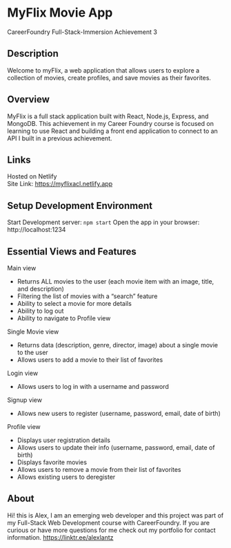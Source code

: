# MyFlix Movie App
CareerFoundry Full-Stack-Immersion Achievement 3

## Description
Welcome to myFlix, a web application that allows users to explore a collection of movies, create profiles, and save movies as their favorites.

## Overview
MyFlix is a full stack application built with React, Node.js, Express, and MongoDB. This achievement in my Career Foundry course is focused on learning to use React and building a front end application to connect to an API I built in a previous achievement.

## Links 
Hosted on Netlify  
Site Link: https://myflixacl.netlify.app

## Setup Development Environment
Start Development server:
`npm start`
Open the app in your browser: http://localhost:1234

## Essential Views and Features
Main view
- Returns ALL movies to the user (each movie item with an image, title, and description)
- Filtering the list of movies with a “search” feature
- Ability to select a movie for more details
- Ability to log out
- Ability to navigate to Profile view

Single Movie view
- Returns data (description, genre, director, image) about a single movie to the user
- Allows users to add a movie to their list of favorites

Login view
- Allows users to log in with a username and password

Signup view
- Allows new users to register (username, password, email, date of birth)

Profile view
- Displays user registration details
- Allows users to update their info (username, password, email, date of birth)
- Displays favorite movies
- Allows users to remove a movie from their list of favorites
- Allows existing users to deregister

## About
Hi! this is Alex, I am an emerging web developer and this project was part of my Full-Stack Web Development course with CareerFoundry. If you are curious or have more questions for me check out my portfolio for contact information. https://linktr.ee/alexlantz
